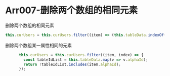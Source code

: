 # Arr007-删除两个数组的相同元素

删除两个数组的相同元素


```js
this.curUsers = this.curUsers.filter((item) => (this.tableData.indexOf(item) === -1));
```


删除两个数组某一属性相同的元素

```js
      this.curUsers = this.curUsers.filter((item, index) => {
        const tableIdList = this.tableData.map(v => v.alphaId);
        return !tableIdList.includes(item.alphaId);
      });
```